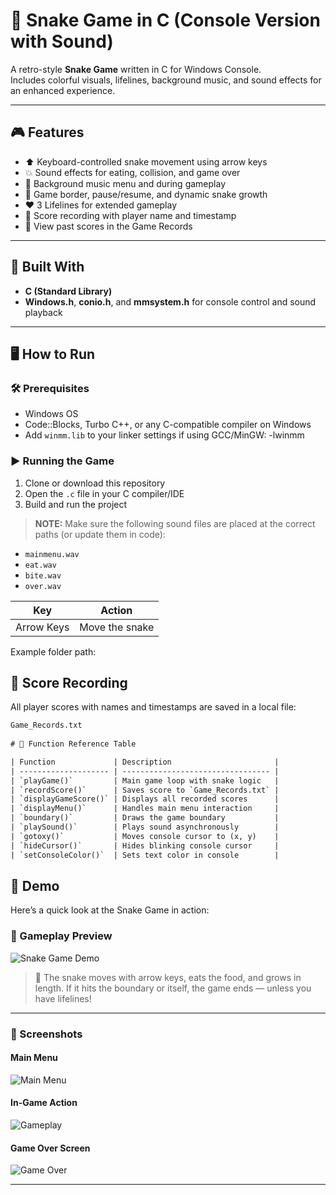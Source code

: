 # 🐍 Snake Game in C (Console Version with Sound)

A retro-style **Snake Game** written in C for Windows Console.  
Includes colorful visuals, lifelines, background music, and sound effects for an enhanced experience.

---

## 🎮 Features

- ⬆️ Keyboard-controlled snake movement using arrow keys
- 💥 Sound effects for eating, collision, and game over
- 🎵 Background music menu and during gameplay
- 🧱 Game border, pause/resume, and dynamic snake growth
- ❤️ 3 Lifelines for extended gameplay
- 💾 Score recording with player name and timestamp
- 📜 View past scores in the Game Records

---

## 🧱 Built With

- **C (Standard Library)**
- **Windows.h**, **conio.h**, and **mmsystem.h** for console control and sound playback

---

## 🖥️ How to Run

### 🛠 Prerequisites
- Windows OS
- Code::Blocks, Turbo C++, or any C-compatible compiler on Windows
- Add `winmm.lib` to your linker settings if using GCC/MinGW: -lwinmm


### ▶️ Running the Game

1. Clone or download this repository
2. Open the `.c` file in your C compiler/IDE
3. Build and run the project

> **NOTE:** Make sure the following sound files are placed at the correct paths (or update them in code):
- `mainmenu.wav`
- `eat.wav`
- `bite.wav`
- `over.wav`

| Key         | Action                           |
|-------------|----------------------------------|
| Arrow Keys  | Move the snake                   |

Example folder path:
## 📝 Score Recording

All player scores with names and timestamps are saved in a local file:

```txt
Game_Records.txt
    
# 📘 Function Reference Table

| Function             | Description                       |
| -------------------- | --------------------------------- |
| `playGame()`         | Main game loop with snake logic   |
| `recordScore()`      | Saves score to `Game_Records.txt` |
| `displayGameScore()` | Displays all recorded scores      |
| `displayMenu()`      | Handles main menu interaction     |
| `boundary()`         | Draws the game boundary           |
| `playSound()`        | Plays sound asynchronously        |
| `gotoxy()`           | Moves console cursor to (x, y)    |
| `hideCursor()`       | Hides blinking console cursor     |
| `setConsoleColor()`  | Sets text color in console        |
```

## 🎥 Demo

Here’s a quick look at the Snake Game in action:

### 🐍 Gameplay Preview

![Snake Game Demo](demo.gif)

> 📌 The snake moves with arrow keys, eats the food, and grows in length. If it hits the boundary or itself, the game ends — unless you have lifelines!

---

### 📸 Screenshots

#### Main Menu

![Main Menu](screenshot1.png)

#### In-Game Action

![Gameplay](screenshot2.png)

#### Game Over Screen

![Game Over](screenshot3.png)

---


